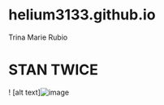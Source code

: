 # helium3133.github.io
Trina Marie Rubio

# **STAN TWICE**

! [alt text]![image](https://user-images.githubusercontent.com/122426680/212238230-bee9663f-f8be-4279-8366-8cec53b930f4.png)
